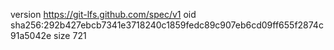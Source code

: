 version https://git-lfs.github.com/spec/v1
oid sha256:292b427ebcb7341e3718240c1859fedc89c907eb6cd09ff655f2874c91a5042e
size 721
